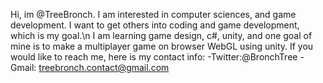 Hi, im @TreeBronch. I am interested in computer sciences, and game development. I want to get others into coding and game development, which is my goal.\n
I am learning game design, c#, unity, and one goal of mine is to make a multiplayer game on browser WebGL using unity.
If you would like to reach me, here is my contact info:
-Twitter:@BronchTree
-Gmail: treebronch.contact@gmail.com

<!---
TreeBronch/TreeBronch is a ✨ special ✨ repository because its `README.md` (this file) appears on your GitHub profile.
You can click the Preview link to take a look at your changes.
--->
